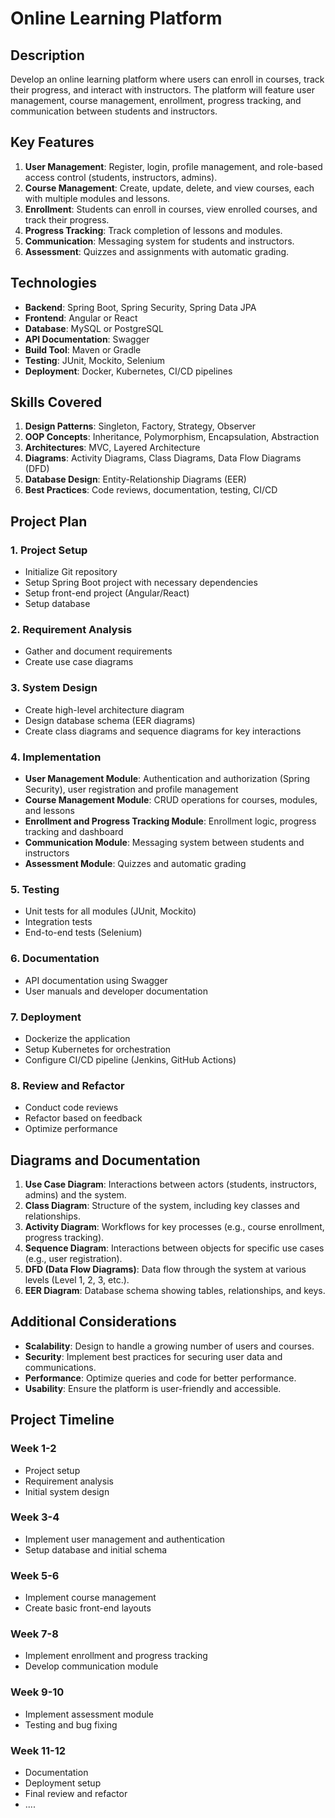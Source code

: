 # Online Learning Platform

## Description
Develop an online learning platform where users can enroll in courses, track their progress, and interact with instructors. The platform will feature user management, course management, enrollment, progress tracking, and communication between students and instructors.

## Key Features
1. **User Management**: Register, login, profile management, and role-based access control (students, instructors, admins).
2. **Course Management**: Create, update, delete, and view courses, each with multiple modules and lessons.
3. **Enrollment**: Students can enroll in courses, view enrolled courses, and track their progress.
4. **Progress Tracking**: Track completion of lessons and modules.
5. **Communication**: Messaging system for students and instructors.
6. **Assessment**: Quizzes and assignments with automatic grading.

## Technologies
- **Backend**: Spring Boot, Spring Security, Spring Data JPA
- **Frontend**: Angular or React
- **Database**: MySQL or PostgreSQL
- **API Documentation**: Swagger
- **Build Tool**: Maven or Gradle
- **Testing**: JUnit, Mockito, Selenium
- **Deployment**: Docker, Kubernetes, CI/CD pipelines

## Skills Covered
1. **Design Patterns**: Singleton, Factory, Strategy, Observer
2. **OOP Concepts**: Inheritance, Polymorphism, Encapsulation, Abstraction
3. **Architectures**: MVC, Layered Architecture
4. **Diagrams**: Activity Diagrams, Class Diagrams, Data Flow Diagrams (DFD)
5. **Database Design**: Entity-Relationship Diagrams (EER)
6. **Best Practices**: Code reviews, documentation, testing, CI/CD

## Project Plan

### 1. Project Setup
- Initialize Git repository
- Setup Spring Boot project with necessary dependencies
- Setup front-end project (Angular/React)
- Setup database

### 2. Requirement Analysis
- Gather and document requirements
- Create use case diagrams

### 3. System Design
- Create high-level architecture diagram
- Design database schema (EER diagrams)
- Create class diagrams and sequence diagrams for key interactions

### 4. Implementation
- **User Management Module**: Authentication and authorization (Spring Security), user registration and profile management
- **Course Management Module**: CRUD operations for courses, modules, and lessons
- **Enrollment and Progress Tracking Module**: Enrollment logic, progress tracking and dashboard
- **Communication Module**: Messaging system between students and instructors
- **Assessment Module**: Quizzes and automatic grading

### 5. Testing
- Unit tests for all modules (JUnit, Mockito)
- Integration tests
- End-to-end tests (Selenium)

### 6. Documentation
- API documentation using Swagger
- User manuals and developer documentation

### 7. Deployment
- Dockerize the application
- Setup Kubernetes for orchestration
- Configure CI/CD pipeline (Jenkins, GitHub Actions)

### 8. Review and Refactor
- Conduct code reviews
- Refactor based on feedback
- Optimize performance

## Diagrams and Documentation
1. **Use Case Diagram**: Interactions between actors (students, instructors, admins) and the system.
2. **Class Diagram**: Structure of the system, including key classes and relationships.
3. **Activity Diagram**: Workflows for key processes (e.g., course enrollment, progress tracking).
4. **Sequence Diagram**: Interactions between objects for specific use cases (e.g., user registration).
5. **DFD (Data Flow Diagrams)**: Data flow through the system at various levels (Level 1, 2, 3, etc.).
6. **EER Diagram**: Database schema showing tables, relationships, and keys.

## Additional Considerations
- **Scalability**: Design to handle a growing number of users and courses.
- **Security**: Implement best practices for securing user data and communications.
- **Performance**: Optimize queries and code for better performance.
- **Usability**: Ensure the platform is user-friendly and accessible.

## Project Timeline
### Week 1-2
- Project setup
- Requirement analysis
- Initial system design

### Week 3-4
- Implement user management and authentication
- Setup database and initial schema

### Week 5-6
- Implement course management
- Create basic front-end layouts

### Week 7-8
- Implement enrollment and progress tracking
- Develop communication module

### Week 9-10
- Implement assessment module
- Testing and bug fixing

### Week 11-12
- Documentation
- Deployment setup
- Final review and refactor
- ....
